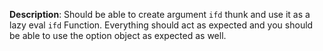 __Description__: Should be able to create argument `ifd` thunk and use it as a lazy eval `ifd` Function. Everything should act as expected and you should be able to use the option object as expected as well.
